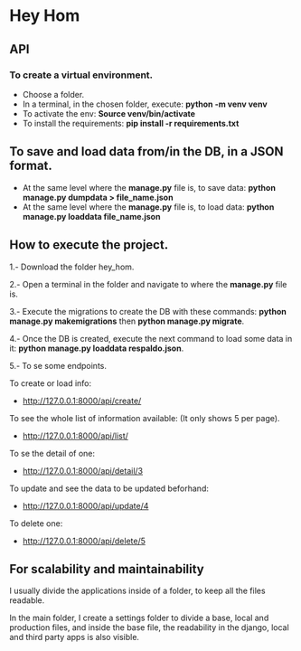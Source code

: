 # Hey Hom

## API

### To create a virtual environment.

- Choose a folder.
- In a terminal, in the chosen folder, execute: **python -m venv venv**
- To activate the env: **Source venv/bin/activate**
- To install the requirements: **pip install -r requirements.txt**

## To save and load data from/in the DB, in a JSON format.

- At the same level where the **manage.py** file is, to save data: **python manage.py dumpdata > file_name.json**
- At the same level where the **manage.py** file is, to load data: **python manage.py loaddata file_name.json**

## How to execute the project.

1.- Download the folder hey_hom.

2.- Open a terminal in the folder and navigate to where the **manage.py** file is.

3.- Execute the migrations to create the DB with these commands: **python manage.py makemigrations** then **python manage.py migrate**.

4.- Once the DB is created, execute the next command to load some data in it: **python manage.py loaddata respaldo.json**.

5.- To se some endpoints.

To create or load info:

- http://127.0.0.1:8000/api/create/

To see the whole list of information available: (It only shows 5 per page).

- http://127.0.0.1:8000/api/list/

To se the detail of one:

- http://127.0.0.1:8000/api/detail/3

To update and see the data to be updated beforhand:

- http://127.0.0.1:8000/api/update/4

To delete one:

- http://127.0.0.1:8000/api/delete/5

## For scalability and maintainability

I usually divide the applications inside of a folder, to keep all the files readable.

In the main folder, I create a settings folder to divide a base, local and production files, and inside the base file, the readability in the django, local and third party apps is also visible.
